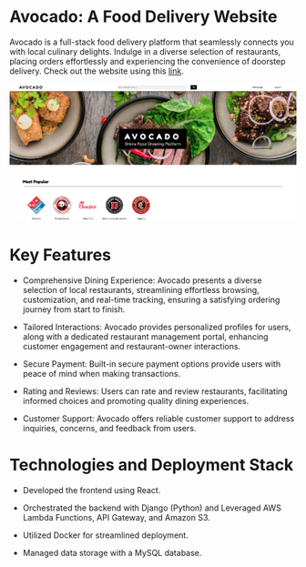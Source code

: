 # Avocado: A Food Delivery Website

Avocado is a full-stack food delivery platform that seamlessly connects you with local culinary delights. Indulge in a diverse selection of restaurants, placing orders effortlessly and experiencing the convenience of doorstep delivery. Check out the website using this [link](https://avocado-food-delivery.netlify.app/).

![image](https://raw.githubusercontent.com/pprahas/Avocado/master/homepage.png)

# Key Features

- Comprehensive Dining Experience: Avocado presents a diverse selection of local restaurants, streamlining effortless browsing, customization, and real-time tracking, ensuring a satisfying ordering journey from start to finish.

- Tailored Interactions: Avocado provides personalized profiles for users, along with a dedicated restaurant management portal, enhancing customer engagement and restaurant-owner interactions.

- Secure Payment: Built-in secure payment options provide users with peace of mind when making transactions.

- Rating and Reviews: Users can rate and review restaurants, facilitating informed choices and promoting quality dining experiences.

- Customer Support: Avocado offers reliable customer support to address inquiries, concerns, and feedback from users.

# Technologies and Deployment Stack

- Developed the frontend using React.

- Orchestrated the backend with Django (Python) and Leveraged AWS Lambda Functions, API Gateway, and Amazon S3.

- Utilized Docker for streamlined deployment.

- Managed data storage with a MySQL database.
